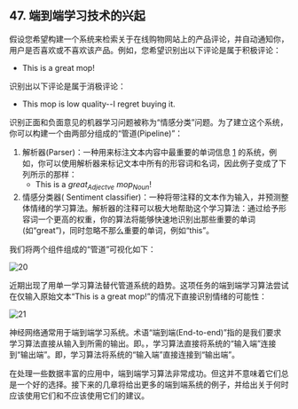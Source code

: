 ## 47. 端到端学习技术的兴起

假设您希望构建一个系统来检索关于在线购物网站上的产品评论，并自动通知你，用户是否喜欢或不喜欢该产品。例如，您希望识别出以下评论是属于积极评论：

- This is a great mop!

识别出以下评论是属于消极评论：

- This mop is low quality--I regret buying it.

识别正面和负面意见的机器学习问题被称为“情感分类”问题。为了建立这个系统，你可以构建一个由两部分组成的“管道(Pipeline)”：

1. 解析器(Parser)：一种用来标注文本内容中最重要的单词信息 [1] 的系统，例如，你可以使用解析器来标记文本中所有的形容词和名词，因此例子变成了下列所示的那样：
    - This is a $great_{Adjectve}$  $mop_{Noun}$!
2. 情感分类器( Sentiment classifier)：一种将带注释的文本作为输入，并预测整体情绪的学习算法。解析器的注释可以极大地帮助这个学习算法：通过给予形容词一个更高的权重，你的算法将能够快速地识别出那些重要的单词(如“great”)，同时忽略不那么重要的单词，例如“this”。

[1]: 解析器给出的文本注释要比这个丰富得多，但是这个简化的描述足以解释端到端的深度学习

我们将两个组件组成的“管道”可视化如下：

![20](https://raw.githubusercontent.com/AlbertHG/Machine-Learning-Yearning-Chinese-ver/master/md_images/20.png)

近期出现了用单一学习算法替代管道系统的趋势。这项任务的端到端学习算法尝试在仅输入原始文本“This is a great mop!”的情况下直接识别情绪的可能性：

![21](https://raw.githubusercontent.com/AlbertHG/Machine-Learning-Yearning-Chinese-ver/master/md_images/21.png)

神经网络通常用于端到端学习系统。术语“端到端(End-to-end)”指的是我们要求学习算法直接从输入到所需的输出。即。，学习算法直接将系统的“输入端”连接到“输出端”。即，学习算法将系统的“输入端”直接连接到“输出端”。

在处理一些数据丰富的应用中，端到端学习算法非常成功。但这并不意味着它们总是一个好的选择。接下来的几章将给出更多的端到端系统的例子，并给出关于何时应该使用它们和不应该使用它们的建议。